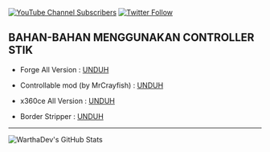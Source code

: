 [![YouTube Channel Subscribers](https://img.shields.io/youtube/channel/subscribers/UCl-9254m-uLrnmWXyd2RxoQ?color=success&label=Subscribers%20Wartha%20Sensei&logo=YouTube&logoColor=red&style=for-the-badge)][YouTube]
[![Twitter Follow](https://img.shields.io/twitter/follow/banu485?color=success&label=Follow%20Hewartsu&logo=Twitter&style=for-the-badge)][twitter]


## BAHAN-BAHAN MENGGUNAKAN CONTROLLER STIK


- Forge All Version :
[UNDUH](https://semawur.com/vPc3ZQTE)

- Controllable mod (by MrCrayfish) :
[UNDUH](https://semawur.com/T3hgaZUokAm)

- x360ce All Version :
[UNDUH](https://cararegistrasi.com/1Enwe1n)

- Border Stripper :
[UNDUH](https://semawur.com/CBiJHIAK0j)

---

<img align="left" alt="WarthaDev's GitHub Stats" src="https://github-readme-stats.vercel.app/api?username=WarthaDev&show_icons=true&hide_border=false&title_color=ff652f&icon_color=FFE400&bg_color=09131B&text_color=ffffff&border_color=0c1a25" />

<br />

[youtube]: https://youtube.com/c/warthasensei
[twitter]: https://twitter.com/banu485
